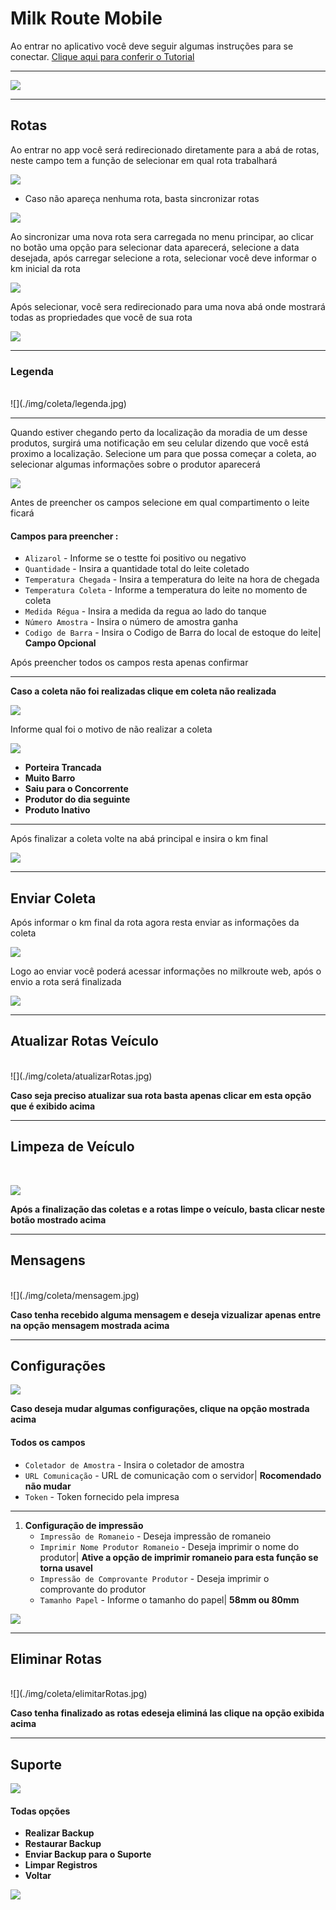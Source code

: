 # Milk Route Mobile

Ao entrar no aplicativo você deve seguir algumas instruções para se conectar. [Clique aqui para conferir o Tutorial](https://youtu.be/i1GYTs2Ctr4)
***
![](./img/coleta/home.jpg)
<br>
***

## Rotas
Ao entrar no app você será redirecionado diretamente para a abá de rotas, neste campo tem a função de 
selecionar em qual rota trabalhará

![](./img/coleta/rotas.jpg)

* Caso não apareça nenhuma rota, basta sincronizar rotas

![](./img/coleta/sincronizarRotas.jpg)

Ao sincronizar uma nova rota sera carregada no menu principar, ao clicar no botão uma opção para selecionar data
aparecerá, selecione a data desejada, após carregar selecione a rota, selecionar você deve informar o km inicial da 
rota

![](./img/coleta/selecionar.png)

Após selecionar, você sera redirecionado para uma nova abá onde mostrará todas as propriedades que você de sua rota

![](./img/coleta/produtores.jpg)
***
### Legenda
<br>
![](./img/coleta/legenda.jpg)

***

Quando estiver chegando perto da localização da moradia de um desse produtos, surgirá uma notificação em seu celular dizendo que você está proximo a localização. Selecione um para que possa começar a coleta, ao selecionar algumas informações sobre o produtor aparecerá

![](./img/coleta/produtorInfo.jpg)

Antes de preencher os campos selecione em qual compartimento o leite ficará
#### **Campos para preencher :**

* `Alizarol` - Informe se o testte foi positivo ou negativo
* `Quantidade` - Insira a quantidade total do leite coletado
* `Temperatura Chegada` - Insira a temperatura do leite na hora de chegada
* `Temperatura Coleta` - Informe a temperatura do leite no momento de coleta
* `Medida Régua` - Insira a medida da regua ao lado do tanque 
* `Número Amostra` - Insira o número de amostra ganha
* `Codigo de Barra` - Insira o Codigo de Barra do local de estoque do leite| **Campo Opcional**

Após preencher todos os campos resta apenas confirmar
***

**Caso a coleta não foi realizadas clique em coleta não realizada**

![](./img/coleta/coletaNaoRealizada.jpg)

Informe qual foi o motivo de não realizar a coleta

![](./img/coleta/motivo.jpg)

* **Porteira Trancada**
* **Muito Barro**
* **Saiu para o Concorrente**
* **Produtor do dia seguinte**
* **Produto Inativo**
***
Após finalizar a coleta volte na abá principal e insira o km final

![](./img/coleta/kmFinal.jpg)
***

## Enviar Coleta

Após informar o km final da rota agora resta enviar as informações da coleta

![](./img/coleta/enviarColeta.jpg)

Logo ao enviar você poderá acessar informações no milkroute web, após o envio a rota será finalizada

![](./img/coleta/rotaFinalizada.jpg)
***

## Atualizar Rotas Veículo
<br>
![](./img/coleta/atualizarRotas.jpg)

**Caso seja preciso atualizar sua rota basta apenas clicar em esta opção que é exibido acima**
***
## Limpeza de Veículo
<br>

![](./img/coleta/limpezaVeiculo.jpg)

**Após a finalização das coletas e a rotas limpe o veículo, basta clicar neste botão mostrado acima**
***

## Mensagens 
<br>
![](./img/coleta/mensagem.jpg)

**Caso tenha recebido alguma mensagem e deseja vizualizar apenas entre na opção mensagem mostrada acima**
***

## Configurações

![](./img/coleta/configs.jpg)

**Caso deseja mudar algumas configurações, clique na opção mostrada acima**

#### **Todos os campos**

* `Coletador de Amostra` - Insira o coletador de amostra
* `URL Comunicação` - URL de comunicação com o servidor| **Rocomendado não mudar**
* `Token` - Token fornecido pela impresa
****
1. **Configuração de impressão**
    - `Impressão de Romaneio` - Deseja impressão de romaneio
    - `Imprimir Nome Produtor Romaneio` - Deseja imprimir o nome do produtor| **Ative a opção de imprimir romaneio para esta função se torna usavel**
    - `Impressão de Comprovante Produtor` - Deseja imprimir o comprovante do produtor
    - `Tamanho Papel` - Informe o tamanho do papel| **58mm ou 80mm**

![](./img/coleta/configPage.jpg)
***

## Eliminar Rotas
<br>
![](./img/coleta/elimitarRotas.jpg)

**Caso tenha finalizado as rotas edeseja eliminá las clique na opção exibida acima**
***

## Suporte

![](./img//coleta/suporte.jpg)

#### **Todas opções**

* **Realizar Backup**
* **Restaurar Backup**
* **Enviar Backup para o Suporte**
* **Limpar Registros**
* **Voltar**

![](./img/coleta/suportePage.jpg)

